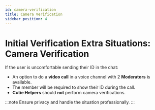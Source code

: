 ```yaml
---
id: camera-verification
title: Camera Verification
sidebar_position: 4
---
```


# Initial Verification Extra Situations: Camera Verification

If the user is uncomfortable sending their ID in the chat:

- An option to do a **video call** in a voice channel with 2 **Moderators** is available.
- The member will be required to show their ID during the call.
- **Cutie Helpers** should **not** perform camera verifications.

:::note
Ensure privacy and handle the situation professionally. 
:::
